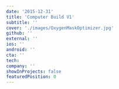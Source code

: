 ```yaml
---
date: '2015-12-31'
title: 'Computer Build V1'
subtitle: ''
cover: './images/OxygenMaskOptimizer.jpg'
github: ''
external: ''
ios: ''
android: ''
cta: ''
tech:
company: ''
showInProjects: false
featuredPosition: 0
---
```

